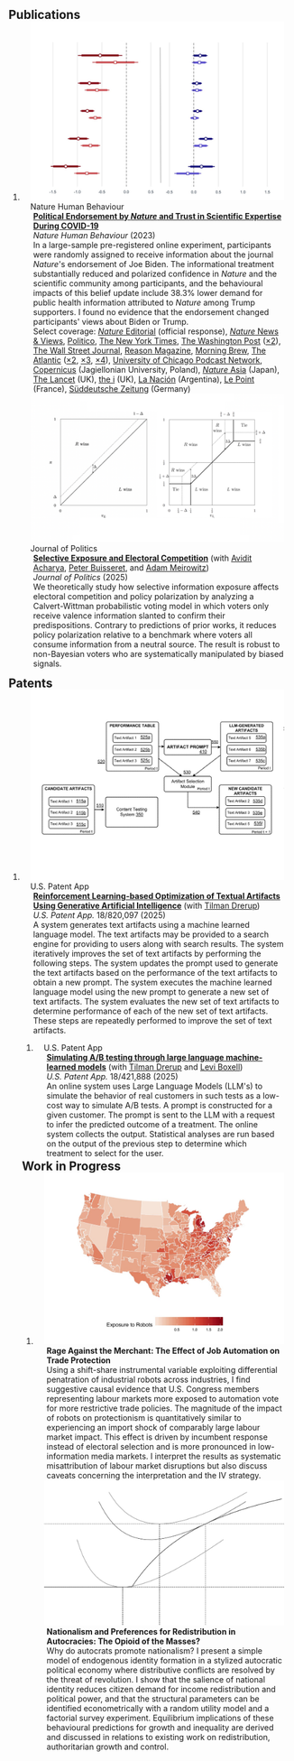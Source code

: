 <h2 id="publications" style="margin: 2px 0px -15px;">Publications</h2>
<div class="publications">
   <ol class="bibliography">
      <li>
         <div class="pub-row">
            <div class="col-sm-3 abbr" style="position: relative;padding-right: 15px;padding-left: 15px;">
               <img src="assets/img/het_pr.png" class="teaser img-fluid z-depth-1">
               <abbr class="badge">Nature Human Behaviour</abbr>
            </div>
            <div class="col-sm-9" style="position: relative;padding-right: 15px;padding-left: 20px;">
               <div class="title"><span style="font-weight: bolder;"><a href="https://www.nature.com/articles/s41562-023-01537-5.epdf">Political Endorsement by <i>Nature</i> and Trust in Scientific Expertise During COVID-19</a></span></div>
               <div class="periodical"><em>Nature Human Behaviour</em> (2023)</div>
               <div class="abstract">In a large-sample pre-registered online experiment, participants were randomly assigned to receive information about the journal <i>Nature</i>'s endorsement of Joe Biden. The informational treatment substantially reduced and polarized confidence in <i>Nature</i> and the scientific community among participants, and the behavioural impacts of this belief update include 38.3% lower demand for public health information attributed to <i>Nature</i> among Trump supporters. I found no evidence that the endorsement changed participants' views about Biden or Trump. </div>
               <div class="abstract"> Select coverage: <a href="https://www.nature.com/articles/d41586-023-00789-5"><em>Nature</em> Editorial</a> (official response),  <a href="https://www.nature.com/articles/d41586-023-00799-3"><em>Nature</em> News & Views</a>, <a href="https://www.politico.com/news/magazine/2023/03/22/why-science-and-politics-dont-mix-00088269">Politico</a>, <a href="https://www.nytimes.com/2025/03/06/science/trump-science-protests.html">The New York Times</a>, <a href="https://www.washingtonpost.com/opinions/2023/03/28/nature-editorial-trump-biden-trust-science/">The Washington Post</a> (<a href="https://www.washingtonpost.com/science/2024/11/09/trump-science-agenda/">×2</a>), <a href="https://www.wsj.com/articles/do-scientists-regret-not-sticking-to-the-science-a3da3f17">The Wall Street Journal</a>, <a href="https://reason.com/2023/03/23/virtue-signaling-by-scientific-journals-backfires-new-study-finds/">Reason Magazine</a>, <a href="https://www.morningbrew.com/daily/stories/2023/03/21/what-happens-when-nature-wades-into-politics">Morning Brew</a>, <a href="https://www.theatlantic.com/ideas/archive/2023/04/front-yard-placards-nimby-dei-refugees/673706/">The Atlantic</a> (<a href="https://www.theatlantic.com/magazine/archive/2024/01/trump-reelection-covid-pandemic-science/676127/">×2</a>, <a href="https://www.theatlantic.com/newsletters/archive/2024/09/scientific-american-harris-endorsement-science-covid/679931/">×3</a>, <a href="https://www.theatlantic.com/science/archive/2025/08/scientists-politicalization/683992/">×4</a>), <a href="https://podcasts.apple.com/us/podcast/do-political-endorsements-undermine-trust-in-science/id1496412542?i=1000608604670">University of Chicago Podcast Network</a>, <a href="https://www.youtube.com/watch?v=rFLGoU_zxsg">Copernicus</a> (Jagiellonian University, Poland), <a href="https://www.natureasia.com/ja-jp/research/highlight/14429"><em>Nature</em> Asia</a> (Japan), <a href="https://www.thelancet.com/journals/lancet/article/PIIS0140-6736(23)01227-8/fulltext">The Lancet</a> (UK), <a href="https://inews.co.uk/opinion/science-and-politics-shouldnt-mix-as-scientific-journal-nature-has-discovered-2229379">the i</a> (UK), <a href="https://www.lanacion.com.ar/opinion/nota-mental-de-galileo-a-trump-ciencia-confianza-y-politica-nid26032023/">La Nación</a> (Argentina), <a href="https://www.lepoint.fr/sciences-nature/science-en-abus-de-confiance-07-04-2023-2515340_1924.php">Le Point</a> (France), <a href="https://www.sueddeutsche.de/wissen/polarisierung-haltung-vertrauen-1.5878692">Süddeutsche Zeitung</a> (Germany)</div>
            </div>
         </div>
         <div class="pub-row">
            <div class="col-sm-3 abbr" style="position: relative;padding-right: 15px;padding-left: 15px;">
               <img src="assets/img/compstat_se.png" class="teaser img-fluid z-depth-1">
               <abbr class="badge">Journal of Politics</abbr>
            </div>
            <div class="col-sm-9" style="position: relative;padding-right: 15px;padding-left: 20px;">
               <div class="title"><span style="font-weight: bolder;"><a href="https://floydjzhang.github.io/ABMZ.pdf">Selective Exposure and Electoral Competition</a></span> (with <a href="https://sites.google.com/view/aviditacharya/home">Avidit Acharya</a>, <a href="https://sites.google.com/view/pbuisseret/home?pli=1">Peter Buisseret</a>, and <a href="https://politicalscience.yale.edu/people/adam-meirowitz">Adam Meirowitz</a>)</div>
               <div class="periodical"><em>Journal of Politics</em> (2025)</div>
               <div class="abstract">We theoretically study how selective information exposure affects electoral competition and policy polarization by analyzing a Calvert-Wittman probabilistic voting model in which voters only receive valence information slanted to confirm their predispositions. Contrary to predictions of prior works, it reduces policy polarization relative to a benchmark where voters all consume information from a neutral source. The result is robust to non-Bayesian voters who are systematically manipulated by biased signals. </div>
            </div>
         </div>
      </li>
   </ol>
</div>

<h2 id="publications" style="margin: 2px 0px -15px;">Patents</h2>
<div class="publications">
   <ol class="bibliography">
   <li>
      <div class="pub-row">
         <div class="col-sm-3 abbr" style="position: relative;padding-right: 15px;padding-left: 15px;">
            <img src="assets/img/text.png" class="teaser img-fluid z-depth-1">
            <abbr class="badge">U.S. Patent App</abbr>
         </div>
         <div class="col-sm-9" style="position: relative;padding-right: 15px;padding-left: 20px;">
            <div class="title"><span style="font-weight: bolder;"><a href="https://patents.google.com/patent/US20250077976A1/en">Reinforcement Learning-based Optimization of Textual Artifacts Using Generative Artificial Intelligence</a></span> (with <a href="https://sites.google.com/site/tdrerup">Tilman Drerup</a>)</div>
            <div class="periodical"><em>U.S. Patent App.</em> 18/820,097 (2025)</div>
            <div class="abstract"> A system generates text artifacts using a machine learned language model. The text artifacts may be provided to a search engine for providing to users along with search results. The system iteratively improves the set of text artifacts by performing the following steps. The system updates the prompt used to generate the text artifacts based on the performance of the text artifacts to obtain a new prompt. The system executes the machine learned language model using the new prompt to generate a new set of text artifacts. The system evaluates the new set of text artifacts to determine performance of each of the new set of text artifacts. These steps are repeatedly performed to improve the set of text artifacts. </div>
         </div>
      </div>


<div class="publications">
   <ol class="bibliography">
   <li>
      <div class="pub-row">
         <div class="col-sm-3 abbr" style="position: relative;padding-right: 15px;padding-left: 15px;">
            <abbr class="badge">U.S. Patent App</abbr>
         </div>
         <div class="col-sm-9" style="position: relative;padding-right: 15px;padding-left: 20px;">
            <div class="title"><span style="font-weight: bolder;"><a href="https://patents.google.com/patent/US20250238823A1/en">Simulating A/B testing through large language machine-learned models</a></span> (with <a href="https://www.linkedin.com/in/tilman-drerup-1661a810b/">Tilman Drerup</a> and <a href="https://www.linkedin.com/in/leviboxell/">Levi Boxell</a>)</div>
            <div class="periodical"><em>U.S. Patent App.</em> 18/421,888 (2025)</div>
            <div class="abstract"> An online system uses Large Language Models (LLM's) to simulate the behavior of real customers in such tests as a low-cost way to simulate A/B tests. A prompt is constructed for a given customer. The prompt is sent to the LLM with a request to infer the predicted outcome of a treatment. The online system collects the output. Statistical analyses are run based on the output of the previous step to determine which treatment to select for the user. </div>
         </div>
      </div>
   </li>
</ol>
</div>

<h2 id="publications" style="margin: 2px 0px -15px;">Work in Progress</h2>
<div class="publications">
   <ol class="bibliography">
      <li>
         <div class="pub-row">
            <div class="col-sm-3 abbr" style="position: relative;padding-right: 15px;padding-left: 15px;">
               <img src="assets/img/cd.png" class="teaser img-fluid z-depth-1">
            </div>
            <div class="col-sm-9" style="position: relative;padding-right: 15px;padding-left: 20px;">
               <div class="title"><span style="font-weight: bolder;">Rage Against the Merchant: The Effect of Job Automation on Trade Protection</span></div>
               <div class="abstract"> Using a shift-share instrumental variable exploiting differential penatration of industrial robots across industries, I find suggestive causal evidence that U.S. Congress members representing labour markets more exposed to automation vote for more restrictive trade policies. The magnitude of the impact of robots on protectionism is quantitatively similar to experiencing an import shock of comparably large labour market impact. This effect is driven by incumbent response instead of electoral selection and is more pronounced in low-information media markets. I interpret the results as systematic misattribution of labour market disruptions but also discuss caveats concerning the interpretation and the IV strategy.  </div>
            </div>
         </div>
         <div class="pub-row">
            <div class="col-sm-3 abbr" style="position: relative;padding-right: 15px;padding-left: 15px;">
               <img src="assets/img/IC.png" class="teaser img-fluid z-depth-1">
            </div>
            <div class="col-sm-9" style="position: relative;padding-right: 15px;padding-left: 20px;">
               <div class="title"><span style="font-weight: bolder;">Nationalism and Preferences for Redistribution in Autocracies: The Opioid of the Masses?</span></div>
               <div class="abstract"> Why do autocrats promote nationalism? I present a simple model of endogenous identity formation in a stylized autocratic political economy where distributive conflicts are resolved by the threat of revolution. I show that the salience of national identity reduces citizen demand for income redistribution and political power, and that the structural parameters can be identified econometrically with a random utility model and a factorial survey experiment. Equilibrium implications of these behavioural predictions for growth and inequality are derived and discussed in relations to existing work on redistribution, authoritarian growth and control. </div>
            </div>
         </div>
      </li>
   </ol>
</div>
